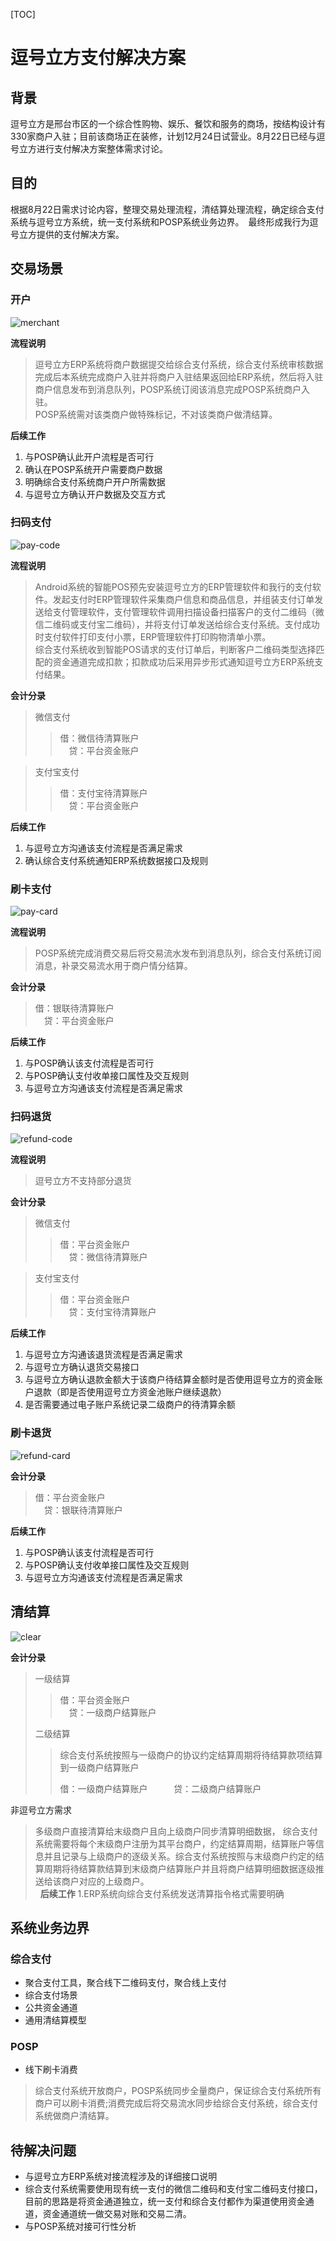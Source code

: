 [TOC]
# 逗号立方支付解决方案
## 背景
逗号立方是邢台市区的一个综合性购物、娱乐、餐饮和服务的商场，按结构设计有330家商户入驻；目前该商场正在装修，计划12月24日试营业。8月22日已经与逗号立方进行支付解决方案整体需求讨论。
## 目的
根据8月22日需求讨论内容，整理交易处理流程，清结算处理流程，确定综合支付系统与逗号立方系统，统一支付系统和POSP系统业务边界。　最终形成我行为逗号立方提供的支付解决方案。

## 交易场景

### 开户
![merchant](merchant.png)

**流程说明**
> 逗号立方ERP系统将商户数据提交给综合支付系统，综合支付系统审核数据完成后本系统完成商户入驻并将商户入驻结果返回给ERP系统，然后将入驻商户信息发布到消息队列，POSP系统订阅该消息完成POSP系统商户入驻。  
> POSP系统需对该类商户做特殊标记，不对该类商户做清结算。

**后续工作**
1. 与POSP确认此开户流程是否可行
2. 确认在POSP系统开户需要商户数据
3. 明确综合支付系统商户开户所需数据
4. 与逗号立方确认开户数据及交互方式

### 扫码支付
![pay-code](pay-code.png)

**流程说明**
> Android系统的智能POS预先安装逗号立方的ERP管理软件和我行的支付软件。发起支付时ERP管理软件采集商户信息和商品信息，并组装支付订单发送给支付管理软件，支付管理软件调用扫描设备扫描客户的支付二维码（微信二维码或支付宝二维码），并将支付订单发送给综合支付系统。支付成功时支付软件打印支付小票，ERP管理软件打印购物清单小票。  
> 综合支付系统收到智能POS请求的支付订单后，判断客户二维码类型选择匹配的资金通道完成扣款；扣款成功后采用异步形式通知逗号立方ERP系统支付结果。

**会计分录**
> 微信支付
>> 借：微信待清算账户  
>> 　贷：平台资金账户

> 支付宝支付
>> 借：支付宝待清算账户  
>> 　贷：平台资金账户

**后续工作**
1. 与逗号立方沟通该支付流程是否满足需求
2. 确认综合支付系统通知ERP系统数据接口及规则

### 刷卡支付
![pay-card](pay-card.png)

**流程说明**
> POSP系统完成消费交易后将交易流水发布到消息队列，综合支付系统订阅消息，补录交易流水用于商户情分结算。

**会计分录**
> 借：银联待清算账户  
> 　贷：平台资金账户

**后续工作**
1. 与POSP确认该支付流程是否可行
2. 与POSP确认支付收单接口属性及交互规则
3. 与逗号立方沟通该支付流程是否满足需求

### 扫码退货
![refund-code](refund-code.png)

**流程说明**
> 逗号立方不支持部分退货

**会计分录**
> 微信支付
>> 借：平台资金账户  
>> 　贷：微信待清算账户

> 支付宝支付
>> 借：平台资金账户  
>> 　贷：支付宝待清算账户

**后续工作**
1. 与逗号立方沟通该退货流程是否满足需求
2. 与逗号立方确认退货交易接口
3. 与逗号立方确认退款金额大于该商户待结算金额时是否使用逗号立方的资金账户退款（即是否使用逗号立方资金池账户继续退款）
4. 是否需要通过电子账户系统记录二级商户的待清算余额

### 刷卡退货
![refund-card](refund-card.png)

**会计分录**
> 借：平台资金账户  
> 　贷：银联待清算账户

**后续工作**
1. 与POSP确认该支付流程是否可行
2. 与POSP确认支付收单接口属性及交互规则
3. 与逗号立方沟通该支付流程是否满足需求

## 清结算
![clear](clear.png)

**会计分录**
> 一级结算
>> 借：平台资金账户    
>>　贷：一级商户结算账户
>
> 二级结算
>> 综合支付系统按照与一级商户的协议约定结算周期将待结算款项结算到一级商户结算账户      
>>
>> 借：一级商户结算账户       
>> 　贷：二级商户结算账户 

非逗号立方需求
> 多级商户直接清算给末级商户且向上级商户同步清算明细数据，
综合支付系统需要将每个末级商户注册为其平台商户，约定结算周期，结算账户等信息并且记录与上级商户的逐级关系。综合支付系统按照与末级商户约定的结算周期将待结算款结算到末级商户结算账户并且将商户结算明细数据逐级推送给该商户对应的上级商户。  
  
**后续工作**
1.ERP系统向综合支付系统发送清算指令格式需要明确

## 系统业务边界
### 综合支付
+ 聚合支付工具，聚合线下二维码支付，聚合线上支付
+ 综合支付场景
+ 公共资金通道
+ 通用清结算模型
 
### POSP
+ 线下刷卡消费
 
> 综合支付系统开放商户，POSP系统同步全量商户，保证综合支付系统所有商户可以刷卡消费;消费完成后将交易流水同步给综合支付系统，综合支付系统做商户清结算。
 
## 待解决问题
 + 与逗号立方ERP系统对接流程涉及的详细接口说明
 + 综合支付系统需要使用现有统一支付的微信二维码和支付宝二维码支付接口，目前的思路是将资金通道独立，统一支付和综合支付都作为渠道使用资金通道，资金通道统一做交易对账和交易二清。
 + 与POSP系统对接可行性分析
